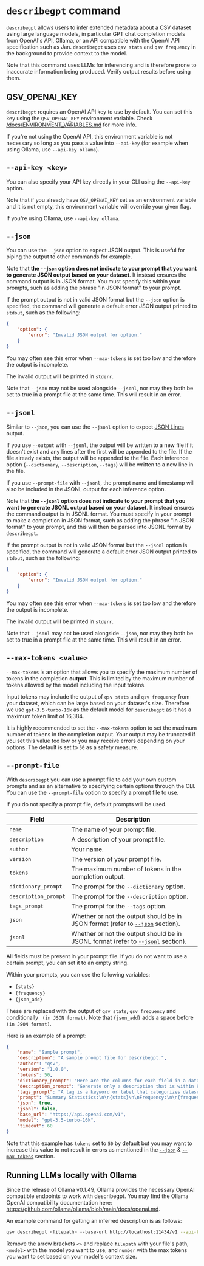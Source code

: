 # `describegpt` command

`describegpt` allows users to infer extended metadata about a CSV dataset using large language models, in particular GPT chat completion models from OpenAI's API, Ollama, or an API compatible with the OpenAI API specification such as Jan. `describegpt` uses `qsv stats` and `qsv frequency` in the background to provide context to the model.

Note that this command uses LLMs for inferencing and is therefore prone to inaccurate information being produced. Verify output results before using them.

## QSV_OPENAI_KEY

`describegpt` requires an OpenAI API key to use by default. You can set this key using the `QSV_OPENAI_KEY` environment variable. Check [/docs/ENVIRONMENT_VARIABLES.md](/docs/ENVIRONMENT_VARIABLES.md) for more info.

If you're not using the OpenAI API, this environment variable is not necessary so long as you pass a value into `--api-key` (for example when using Ollama, use `--api-key ollama`).

## `--api-key <key>`

You can also specify your API key directly in your CLI using the `--api-key` option.

Note that if you already have `QSV_OPENAI_KEY` set as an environment variable and it is not empty, this environment variable will override your given flag.

If you're using Ollama, use `--api-key ollama`.

## `--json`

You can use the `--json` option to expect JSON output. This is useful for piping the output to other commands for example.

Note that **the `--json` option does not indicate to your prompt that you want to generate JSON output based on your dataset**. It instead ensures the command output is in JSON format. You must specify this within your prompts, such as adding the phrase "in JSON format" to your prompt.

If the prompt output is not in valid JSON format but the `--json` option is specified, the command will generate a default error JSON output printed to `stdout`, such as the following:

```json
{
    "option": {
        "error": "Invalid JSON output for option."
    }
}
```

You may often see this error when `--max-tokens` is set too low and therefore the output is incomplete.

The invalid output will be printed in `stderr`.

Note that `--json` may not be used alongside `--jsonl`, nor may they both be set to true in a prompt file at the same time. This will result in an error.

## `--jsonl`

Similar to `--json`, you can use the `--jsonl` option to expect [JSON Lines](https://jsonlines.org/) output.

If you use `--output` with `--jsonl`, the output will be written to a new file if it doesn't exist and any lines after the first will be appended to the file. If the file already exists, the output will be appended to the file. Each inference option (`--dictionary`, `--description`, `--tags`) will be written to a new line in the file.

If you use `--prompt-file` with `--jsonl`, the prompt name and timestamp will also be included in the JSONL output for each inference option.

Note that **the `--jsonl` option does not indicate to your prompt that you want to generate JSONL output based on your dataset**. It instead ensures the command output is in JSONL format. You must specify in your prompt to make a completion in JSON format, such as adding the phrase "in JSON format" to your prompt, and this will then be parsed into JSONL format by `describegpt`.

If the prompt output is not in valid JSON format but the `--jsonl` option is specified, the command will generate a default error JSON output printed to `stdout`, such as the following:

```json
{
    "option": {
        "error": "Invalid JSON output for option."
    }
}
```

You may often see this error when `--max-tokens` is set too low and therefore the output is incomplete.

The invalid output will be printed in `stderr`.

Note that `--jsonl` may not be used alongside `--json`, nor may they both be set to true in a prompt file at the same time. This will result in an error.

## `--max-tokens <value>`

`--max-tokens` is an option that allows you to specify the maximum number of tokens in the completion **output**. This is limited by the maximum number of tokens allowed by the model including the input tokens.

Input tokens may include the output of `qsv stats` and `qsv frequency` from your dataset, which can be large based on your dataset's size. Therefore we use `gpt-3.5-turbo-16k` as the default model for `describegpt` as it has a maximum token limit of 16,384.

It is highly recommended to set the `--max-tokens` option to set the maximum number of tokens in the completion output. Your output may be truncated if you set this value too low or you may receive errors depending on your options. The default is set to `50` as a safety measure.

## `--prompt-file`

With `describegpt` you can use a prompt file to add your own custom prompts and as an alternative to specifying certain options through the CLI. You can use the `--prompt-file` option to specify a prompt file to use.

If you do not specify a prompt file, default prompts will be used.

| Field                | Description                                                                                 |
| -------------------- | ------------------------------------------------------------------------------------------- |
| `name`               | The name of your prompt file.                                                               |
| `description`        | A description of your prompt file.                                                          |
| `author`             | Your name.                                                                                  |
| `version`            | The version of your prompt file.                                                            |
| `tokens`             | The maximum number of tokens in the completion output.                                      |
| `dictionary_prompt`  | The prompt for the `--dictionary` option.                                                   |
| `description_prompt` | The prompt for the `--description` option.                                                  |
| `tags_prompt`        | The prompt for the `--tags` option.                                                         |
| `json`               | Whether or not the output should be in JSON format (refer to [`--json`](#json) section).    |
| `jsonl`              | Whether or not the output should be in JSONL format (refer to [`--jsonl`](#jsonl) section). |

All fields must be present in your prompt file. If you do not want to use a certain prompt, you can set it to an empty string.

Within your prompts, you can use the following variables:

-   `{stats}`
-   `{frequency}`
-   `{json_add}`

These are replaced with the output of `qsv stats`, `qsv frequency` and conditionally ` (in JSON format)`. Note that `{json_add}` adds a space before `(in JSON format)`.

Here is an example of a prompt:

```json
{
    "name": "Sample prompt",
    "description": "A sample prompt file for describegpt.",
    "author": "qsv",
    "version": "1.0.0",
    "tokens": 50,
    "dictionary_prompt": "Here are the columns for each field in a data dictionary:\n\n- Type: the data type of this column\n- Label: a human-friendly label for this column\n- Description: a full description for this column (can be multiple sentences)\n\nGenerate a data dictionary as aforementioned{json_add} where each field has Name, Type, Label, and Description (so four columns in total) based on the following summary statistics and frequency data from a CSV file.\n\nSummary Statistics:\n\n{stats}\n\nFrequency:\n\n{frequency}",
    "description_prompt": "Generate only a description that is within 8 sentences about the entire dataset{json_add} based on the following summary statistics and frequency data derived from the CSV file it came from.\n\nSummary Statistics:\n\n{stats}\n\nFrequency:\n\n{frequency}\n\nDo not output the summary statistics for each field. Do not output the frequency for each field. Do not output data about each field individually, but instead output about the dataset as a whole in one 1-8 sentence description.",
    "tags_prompt": "A tag is a keyword or label that categorizes datasets with other, similar datasets. Using the right tags makes it easier for others to find and use datasets.\n\nGenerate single-word tags{json_add} about the dataset (lowercase only and remove all whitespace) based on the following summary statistics and frequency data from a CSV file.\n\nSummary Statistics:\n\n{stats}\n\nFrequency:\n\n{frequency}",
    "prompt": "Summary Statistics:\n\n{stats}\n\nFrequency:\n\n{frequency}\n\nWhat's the dataset about?",
    "json": true,
    "jsonl": false,
    "base_url": "https://api.openai.com/v1",
    "model": "gpt-3.5-turbo-16k",
    "timeout": 60
}
```

Note that this example has `tokens` set to `50` by default but you may want to increase this value to not result in errors as mentioned in the [`--json`](#json) & [`--max-tokens`](#max-tokens-value) section.

## Running LLMs locally with Ollama

Since the release of Ollama v0.1.49, Ollama provides the necessary OpenAI compatible endpoints to work with describegpt. You may find the Ollama OpenAI compatibility documentation here: https://github.com/ollama/ollama/blob/main/docs/openai.md.

An example command for getting an inferred description is as follows:

```bash
qsv describegpt <filepath> --base-url http://localhost:11434/v1 --api-key ollama --model <model> --max-tokens <number> --description
```

Remove the arrow brackets `<>` and replace `filepath` with your file's path, `<model>` with the model you want to use, and `number` with the max tokens you want to set based on your model's context size.
